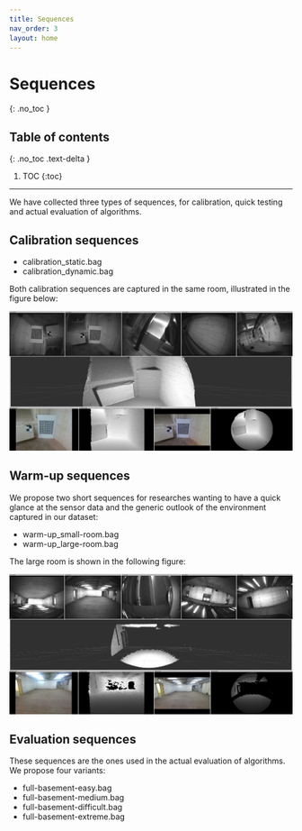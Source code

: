 ```yaml
---
title: Sequences
nav_order: 3
layout: home
---
```


# Sequences
{: .no_toc }

## Table of contents
{: .no_toc .text-delta }

1. TOC
{:toc}

---

We have collected three types of sequences, for calibration, quick testing and actual evaluation of algorithms.

## Calibration sequences

- calibration_static.bag
- calibration_dynamic.bag

Both calibration sequences are captured in the same room, illustrated in the figure below:

![Image](/assets/images/screenshot-calibration.jpg)


## Warm-up sequences

We propose two short sequences for researches wanting to have a quick glance at the sensor data and the generic outlook of the environment captured in our dataset:

- warm-up_small-room.bag
- warm-up_large-room.bag

The large room is shown in the following figure:

![Image](/assets/images/screenshot-warm-up.jpg)

## Evaluation sequences

These sequences are the ones used in the actual evaluation of algorithms. We propose four variants:

- full-basement-easy.bag
- full-basement-medium.bag
- full-basement-difficult.bag
- full-basement-extreme.bag